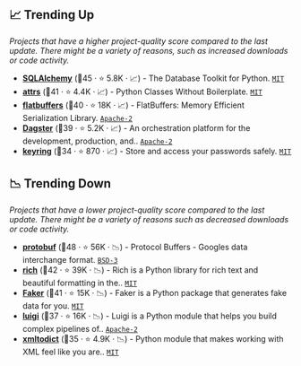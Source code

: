 ## 📈 Trending Up

_Projects that have a higher project-quality score compared to the last update. There might be a variety of reasons, such as increased downloads or code activity._

- <b><a href="https://github.com/sqlalchemy/sqlalchemy">SQLAlchemy</a></b> (🥇45 ·  ⭐ 5.8K · 📈) - The Database Toolkit for Python. <code><a href="http://bit.ly/34MBwT8">MIT</a></code>
- <b><a href="https://github.com/python-attrs/attrs">attrs</a></b> (🥇41 ·  ⭐ 4.4K · 📈) - Python Classes Without Boilerplate. <code><a href="http://bit.ly/34MBwT8">MIT</a></code>
- <b><a href="https://github.com/google/flatbuffers">flatbuffers</a></b> (🥇40 ·  ⭐ 18K · 📈) - FlatBuffers: Memory Efficient Serialization Library. <code><a href="http://bit.ly/3nYMfla">Apache-2</a></code>
- <b><a href="https://github.com/dagster-io/dagster">Dagster</a></b> (🥇39 ·  ⭐ 5.2K · 📈) - An orchestration platform for the development, production, and.. <code><a href="http://bit.ly/3nYMfla">Apache-2</a></code>
- <b><a href="https://github.com/jaraco/keyring">keyring</a></b> (🥉34 ·  ⭐ 870 · 📈) - Store and access your passwords safely. <code><a href="http://bit.ly/34MBwT8">MIT</a></code>

## 📉 Trending Down

_Projects that have a lower project-quality score compared to the last update. There might be a variety of reasons such as decreased downloads or code activity._

- <b><a href="https://github.com/protocolbuffers/protobuf">protobuf</a></b> (🥇48 ·  ⭐ 56K · 📉) - Protocol Buffers - Googles data interchange format. <code><a href="http://bit.ly/3aKzpTv">BSD-3</a></code>
- <b><a href="https://github.com/Textualize/rich">rich</a></b> (🥇42 ·  ⭐ 39K · 📉) - Rich is a Python library for rich text and beautiful formatting in the.. <code><a href="http://bit.ly/34MBwT8">MIT</a></code>
- <b><a href="https://github.com/joke2k/faker">Faker</a></b> (🥇41 ·  ⭐ 15K · 📉) - Faker is a Python package that generates fake data for you. <code><a href="http://bit.ly/34MBwT8">MIT</a></code>
- <b><a href="https://github.com/spotify/luigi">luigi</a></b> (🥈37 ·  ⭐ 16K · 📉) - Luigi is a Python module that helps you build complex pipelines of.. <code><a href="http://bit.ly/3nYMfla">Apache-2</a></code>
- <b><a href="https://github.com/martinblech/xmltodict">xmltodict</a></b> (🥈35 ·  ⭐ 4.9K · 📉) - Python module that makes working with XML feel like you are.. <code><a href="http://bit.ly/34MBwT8">MIT</a></code>

